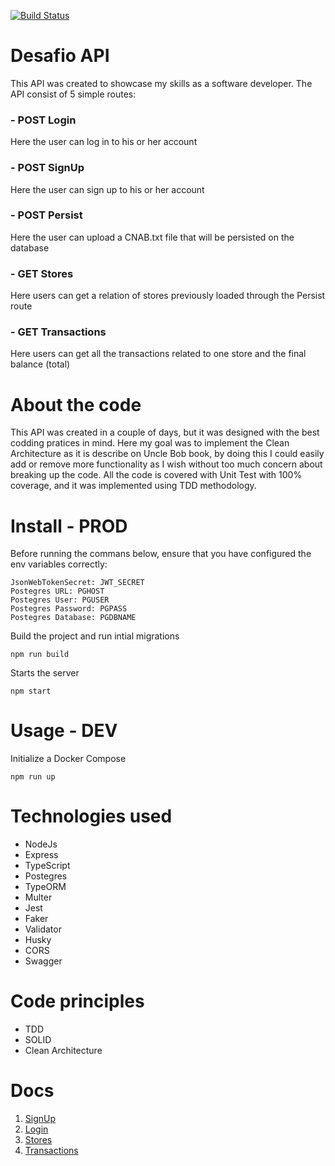 [![Build Status](https://app.travis-ci.com/adrianosilveira13/desafio-dev.svg?branch=main)](https://app.travis-ci.com/adrianosilveira13/desafio-dev)


# Desafio API

This API was created to showcase my skills as a software developer. The API consist of 5 simple routes:
### - POST Login
Here the user can log in to his or her account
### - POST SignUp
Here the user can sign up to his or her account
### - POST Persist
Here the user can upload a CNAB.txt file that will be persisted on the database
### - GET Stores
Here users can get a relation of stores previously loaded through the Persist route
### - GET Transactions
Here users can get all the transactions related to one store and the final balance (total)


# About the code
This API was created in a couple of days, but it was designed with the best codding pratices in mind. Here my goal was to implement the Clean Architecture as it is describe on Uncle Bob book, by doing this I could easily add or remove more functionality as I wish without too much concern about breaking up the code. All the code is covered with Unit Test with 100% coverage, and it was implemented using TDD methodology.

# Install - PROD
Before running the commans below, ensure that you have configured the env variables correctly:
```
JsonWebTokenSecret: JWT_SECRET
Postegres URL: PGHOST
Postegres User: PGUSER
Postegres Password: PGPASS
Postegres Database: PGDBNAME
```

Build the project and run intial migrations
```
npm run build
```
Starts the server
```
npm start
```

# Usage - DEV
Initialize a Docker Compose
```
npm run up
```

# Technologies used
- NodeJs
- Express
- TypeScript
- Postegres
- TypeORM
- Multer
- Jest
- Faker
- Validator
- Husky
- CORS
- Swagger

# Code principles
- TDD
- SOLID
- Clean Architecture

# Docs
1. [SignUp](./docs/signup.md)
2. [Login](./docs/login.md)
3. [Stores](./docs/stores.md)
4. [Transactions](./docs/load-surveys.md)
